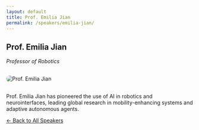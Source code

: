 ```yaml
---
layout: default
title: Prof. Emilia Jian
permalink: /speakers/emilia-jian/
---
```


<h2>Prof. Emilia Jian</h2>
<p><em>Professor of Robotics</em></p>

<img src="https://via.placeholder.com/300" alt="Prof. Emilia Jian" style="max-width:200px; border-radius: 10px; margin: 1rem 0;">

<p>Prof. Emilia Jian has pioneered the use of AI in robotics and neurointerfaces, leading global research in mobility-enhancing systems and adaptive autonomous agents.</p>

<a class="nav-button" href="/speakers/">← Back to All Speakers</a>
